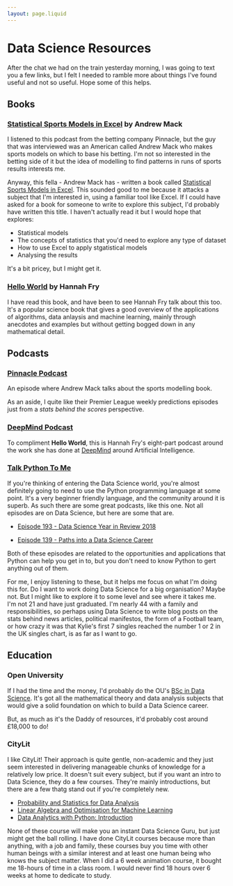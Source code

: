 ```yaml
---
layout: page.liquid
---
```


# Data Science Resources

After the chat we had on the train yesterday morning, I was going to text you a few links, but I felt I needed to ramble more about things I've found useful and not so useful. Hope some of this helps.

## Books

### [Statistical Sports Models in Excel](https://www.amazon.co.uk/Statistical-Sports-Models-Excel-Andrew-ebook/dp/B07SPWLYQJ/ref=sr_1_1?keywords=andrew+mack+sports&qid=1574860267&sr=8-1) by Andrew Mack

I listened to this podcast from the betting company Pinnacle, but the guy that was interviewed was an American called Andrew Mack who makes sports models on which to base his betting. I'm not so interested in the betting side of it but the idea of modelling to find patterns in runs of sports results interests me. 

Anyway, this fella - Andrew Mack has - written a book called [Statistical Sports Models in Excel](https://www.amazon.co.uk/Statistical-Sports-Models-Excel-Andrew-ebook/dp/B07SPWLYQJ/ref=sr_1_1?keywords=andrew+mack+sports&qid=1574860267&sr=8-1). This sounded good to me because it attacks a subject that I'm interested in, using a familiar tool like Excel. If I could have asked for a book for someone to write to explore this subject, I'd probably have written this title. I haven't actually read it but I would hope that explores:

 * Statistical models
 * The concepts of statistics that you'd need to explore any type of dataset
 * How to use Excel to apply stgatistical models
 * Analysing the results

It's a bit pricey, but I might get it.

### [Hello World](https://www.amazon.co.uk/Hello-World-How-Human-Machine/dp/1784163066/ref=sr_1_1?crid=1JH81DQD7RF4T&keywords=hello+world+hannah+fry&qid=1574861880&smid=A1G3UP32AZJ14F&sprefix=hello+world%2Caps%2C136&sr=8-1) by Hannah Fry

I have read this book, and have been to see Hannah Fry talk about this too. It's a popular science book that gives a good overview of the applications of algorithms, data anlaysis and machine learning, mainly through anecdotes and examples but without getting bogged down in any mathematical detail.

## Podcasts

### [Pinnacle Podcast](https://open.spotify.com/episode/2LQmjfiDbXPANdDGxyemEz)

An episode where Andrew Mack talks about the sports modelling book. 

As an aside, I quite like their Premier League weekly predictions episodes just from a *stats behind the scores* perspective.

### [DeepMind Podcast](https://open.spotify.com/show/39fjU5Q5L5UecTCRMeqjwb)

To compliment **Hello World**, this is Hannah Fry's eight-part podcast around the work she has done at [DeepMind](https://deepmind.com) around Artificial Intelligence.

### [Talk Python To Me](https://talkpython.fm)

If you're thinking of entering the Data Science world, you're almost definitely going to need to use the Python programming language at some point. It's a very beginner friendly language, and the community around it is superb. As such there are some great podcasts, like this one. Not all episodes are on Data Science, but here are some that are.

 * [Episode 193 - Data Science Year in Review 2018](https://talkpython.fm/episodes/show/193/data-science-year-in-review-2018-edition)

 * [Episode 139 - Paths into a Data Science Career](https://talkpython.fm/episodes/show/139/paths-into-a-data-science-career) 

Both of these episodes are related to the opportunities and applications that Python can help you get in to, but you don't need to know Python to gert anything out of them.

For me, I enjoy listening to these, but it helps me focus on what I'm doing this for. Do I want to work doing Data Science for a big organisation? Maybe not. But I might like to explore it to some level and see where it takes me. I'm not 21 and have just graduated. I'm nearly 44 with a family and responsibilities, so perhaps using Data Science to write blog posts on the stats behind news articles, political manifestos, the form of a Football team, or how crazy it was that Kylie's first 7 singles reached the number 1 or 2 in the UK singles chart, is as far as I want to go.

## Education

### Open University

If I had the time and the money, I'd probably do the OU's [BSc in Data Science](http://www.open.ac.uk/courses/qualifications/r38). It's got all the mathematical theory and data analysis subjects that would give a solid foundation on which to build a Data Science career.

But, as much as it's the Daddy of resources, it'd probably cost around £18,000 to do!

### CityLit

I like CityLit! Their approach is quite gentle, non-academic and they just seem interested in delivering manageable chunks of knowledge for a relatively low price. It doesn't suit every subject, but if you want an intro to Data Science, they do a few courses. They're mainly introductions, but there are a few thatg stand out if you're completely new.



 * [Probability and Statistics for Data Analysis](https://www.citylit.ac.uk/courses/probability-and-statistics-for-data-analysis)
 * [Linear Algebra and Optimisation for Machine Learning](https://www.citylit.ac.uk/courses/linear-algebra-and-optimisation-for-machine-learning)
 * [Data Analytics with Python: Introduction](https://www.citylit.ac.uk/courses/data-analytics-with-python-introduction)

None of these course will make you an instant Data Science Guru, but just might get the ball rolling. I have done CityLit courses because more than anything, with a job and family, these courses buy you time with other human beings with a similar interest and at least one human being who knows the subject matter. When I did a 6 week animation course, it bought me 18-hours of time in a class room. I would never find 18 hours over 6 weeks at home to dedicate to study.

